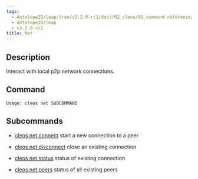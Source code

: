 ```yaml
---
tags:
  - AntelopeIO/leap/tree/v3.2.0-rc1/docs/02_cleos/03_command-reference/net/index.md
  - AntelopeIO/leap
  - v3.2.0-rc1
title: Net
---
```

## Description
Interact with local p2p network connections.

## Command

```console
Usage: cleos net SUBCOMMAND
```

## Subcommands

 - [cleos net connect](connect.md) start a new connection to a peer

 - [cleos net disconnect](disconnect.md) close an existing connection

 - [cleos net status](status.md) status of existing connection

 - [cleos net peers](peers.md) status of all existing peers

